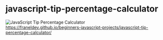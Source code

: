 # javascript-tip-percentage-calculator
![JavaScript Tip Percentage Calculator](https://user-images.githubusercontent.com/52055633/90712166-5a892600-e29a-11ea-9cf8-1b67c4755de8.png)
https://franeldev.github.io/beginners-javascript-projects/javascript-tip-percentage-calculator/